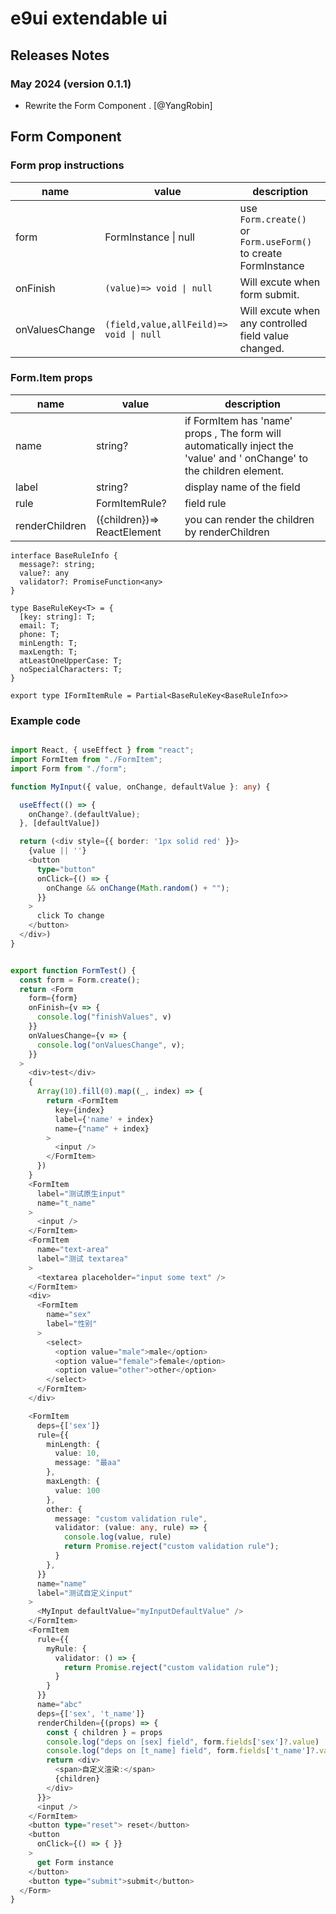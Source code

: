

# e9ui extendable ui

## Releases Notes 
### May 2024 (version 0.1.1)
- Rewrite the Form Component .  [@YangRobin] 

<!-- 
### 《Philosophy in React , frustrating Vue & Angular》

## Why e9ui?

- All UI library components hard to extend.

```tsx
  <Button icon={ <IconUser /> } type="primary">click me</Button>
```

![alt text](assets/image.png) -->

## Form Component 

### Form prop instructions
| name           | value                                         | description                                                                 |
| -------------- | --------------------------------------------- | --------------------------------------------------------------------------- |
| form           | FormInstance \| null                          | use  ``` Form.create()  ``` or ``` Form.useForm()``` to create FormInstance |
| onFinish       | ``` (value)=> void \| null ```                | Will excute  when form submit.                                              |
| onValuesChange | ``` (field,value,allFeild)=> void \| null ``` | Will excute  when any controlled field value changed.                       |

### Form.Item props
| name  | value        | description                                                                                                             |
| ----- | ------------ | ----------------------------------------------------------------------------------------------------------------------- |
| name  | string?      | if  FormItem has 'name' props , The form will automatically inject the 'value' and ' onChange' to the children element. |
| label | string?      | display name of the field                                                                                               |
| rule  | FormItemRule? |  field rule  |
| renderChildren  | ({children})=> ReactElement | you can render the children by renderChildren  |


```tsx
interface BaseRuleInfo {
  message?: string;
  value?: any
  validator?: PromiseFunction<any>
}

type BaseRuleKey<T> = {
  [key: string]: T;
  email: T;
  phone: T;
  minLength: T;
  maxLength: T;
  atLeastOneUpperCase: T;
  noSpecialCharacters: T;
}

export type IFormItemRule = Partial<BaseRuleKey<BaseRuleInfo>>
```



### Example code

```typescript

import React, { useEffect } from "react";
import FormItem from "./FormItem";
import Form from "./form";

function MyInput({ value, onChange, defaultValue }: any) {

  useEffect(() => {
    onChange?.(defaultValue);
  }, [defaultValue])

  return (<div style={{ border: '1px solid red' }}>
    {value || ''}
    <button
      type="button"
      onClick={() => {
        onChange && onChange(Math.random() + "");
      }}
    >
      click To change
    </button>
  </div>)
}


export function FormTest() {
  const form = Form.create();
  return <Form
    form={form}
    onFinish={v => {
      console.log("finishValues", v)
    }}
    onValuesChange={v => {
      console.log("onValuesChange", v);
    }}
  >
    <div>test</div>
    {
      Array(10).fill(0).map((_, index) => {
        return <FormItem
          key={index}
          label={'name' + index}
          name={"name" + index}
        >
          <input />
        </FormItem>
      })
    }
    <FormItem
      label="测试原生input"
      name="t_name"
    >
      <input />
    </FormItem>
    <FormItem
      name="text-area"
      label="测试 textarea"
    >
      <textarea placeholder="input some text" />
    </FormItem>
    <div>
      <FormItem
        name="sex"
        label="性别"
      >
        <select>
          <option value="male">male</option>
          <option value="female">female</option>
          <option value="other">other</option>
        </select>
      </FormItem>
    </div>

    <FormItem
      deps={['sex']}
      rule={{
        minLength: {
          value: 10,
          message: "最aa"
        },
        maxLength: {
          value: 100
        },
        other: {
          message: "custom validation rule",
          validator: (value: any, rule) => {
            console.log(value, rule)
            return Promise.reject("custom validation rule");
          }
        },
      }}
      name="name"
      label="测试自定义input"
    >
      <MyInput defaultValue="myInputDefaultValue" />
    </FormItem>
    <FormItem
      rule={{
        myRule: {
          validator: () => {
            return Promise.reject("custom validation rule");
          }
        }
      }}
      name="abc"
      deps={['sex', 't_name']}
      renderChilden={(props) => {
        const { children } = props
        console.log("deps on [sex] field", form.fields['sex']?.value)
        console.log("deps on [t_name] field", form.fields['t_name']?.value)
        return <div>
          <span>自定义渲染:</span>
          {children}
        </div>
      }}>
      <input />
    </FormItem>
    <button type="reset"> reset</button>
    <button
      onClick={() => { }}
    >
      get Form instance
    </button>
    <button type="submit">submit</button>
  </Form>
}
    
```